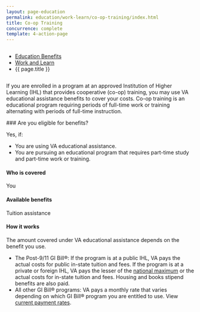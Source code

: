 ```yaml
---
layout: page-education
permalink: education/work-learn/co-op-training/index.html
title: Co-op Training
concurrence: complete
template: 4-action-page
---
```


<div class="splash" markdown="0">
<div class="row" markdown="0">
<div class="small-12 columns" markdown="0">

<ul class="breadcrumbs" role="menubar" aria-label="Primary">
<li class="parent"><a href="{{ site.url }}/education/">Education Benefits</a></li>
<li class="parent"><a href="{{ site.url }}/education/work-learn/">Work and Learn</a></li>
<li class="active">{{ page.title }}</li>
</ul>

</div>
</div>
</div>

<div class="main" role="main" markdown="0">

<!--<div class="action-bar">
  <div class="row">
    <div class="small-12 columns">
      
    </div>
  </div>  
</div>-->

<div class="section one" markdown="0">
<div class="primary" markdown="0">
<div class="row" markdown="0">
<div class="small-12 columns" markdown="1">

If you are enrolled in a program at an approved Institution of Higher Learning (IHL) that provides cooperative (co-op) training, you may use VA educational assistance benefits to cover your costs. Co-op training is an educational program requiring periods of full-time work or training alternating with periods of full-time instruction.
</div>
<div class="small-12 columns" markdown="1">
<div class="call-out">
### Are you eligible for benefits?

Yes, if: 

- You are using VA educational assistance.
- You are pursuing an educational program that requires part-time study and part-time work or training.

#### Who is covered

You

#### Available benefits 

Tuition assistance

#### How it works

The amount covered under VA educational assistance depends on the benefit you use. 

- The Post-9/11 GI Bill®: If the program is at a public IHL, VA pays the actual costs for public in-state tuition and fees. If the program is at a private or foreign IHL, VA pays the lesser of the [national maximum](http://www.benefits.va.gov/gibill/resources/benefits_resources/rate_tables.asp) or the actual costs for in-state tuition and fees. Housing and books stipend benefits are also paid.
- All other GI Bill® programs: VA pays a monthly rate that varies depending on which GI Bill® program you are entitled to use. View [current payment rates](http://www.benefits.va.gov/gibill/resources/benefits_resources/rate_tables.asp).
</div>


</div>
</div>
</div>

</div>
